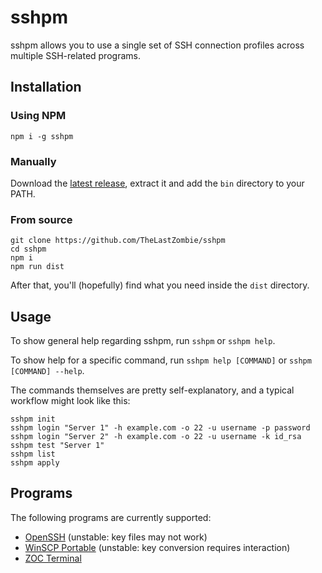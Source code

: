 # sshpm

sshpm allows you to use a single set of SSH connection profiles across multiple SSH-related programs.

## Installation

### Using NPM

```
npm i -g sshpm
```

### Manually

Download the [latest release](https://github.com/TheLastZombie/sshpm/releases/latest), extract it and add the `bin` directory to your PATH.

### From source

```
git clone https://github.com/TheLastZombie/sshpm
cd sshpm
npm i
npm run dist
```

After that, you'll (hopefully) find what you need inside the `dist` directory.

## Usage

To show general help regarding sshpm, run `sshpm` or `sshpm help`.

To show help for a specific command, run `sshpm help [COMMAND]` or `sshpm [COMMAND] --help`.

The commands themselves are pretty self-explanatory, and a typical workflow might look like this:

```
sshpm init
sshpm login "Server 1" -h example.com -o 22 -u username -p password
sshpm login "Server 2" -h example.com -o 22 -u username -k id_rsa
sshpm test "Server 1"
sshpm list
sshpm apply
```

## Programs

The following programs are currently supported:

- [OpenSSH](https://www.openssh.com/) (unstable: key files may not work)
- [WinSCP Portable](https://winscp.net/) (unstable: key conversion requires interaction)
- [ZOC Terminal](https://www.emtec.com/zoc/)
